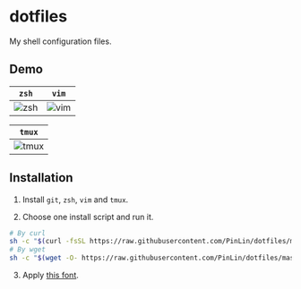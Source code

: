 # dotfiles

My shell configuration files.

## Demo

| `zsh` | `vim` |
| :---: | :---: |
| ![zsh](https://imgur.com/hZlqG8b.png) | ![vim](https://imgur.com/82FL3zs.png) |

| `tmux` |
| :---: |
| ![tmux](https://imgur.com/UkgPhAP.png) |

## Installation

1. Install `git`, `zsh`, `vim` and `tmux`.

2. Choose one install script and run it.

```sh
# By curl
sh -c "$(curl -fsSL https://raw.githubusercontent.com/PinLin/dotfiles/master/install.sh)"
# By wget
sh -c "$(wget -O- https://raw.githubusercontent.com/PinLin/dotfiles/master/install.sh)"
```

3. Apply [this font](https://github.com/ryanoasis/nerd-fonts/blob/master/patched-fonts/Meslo/S/Regular/complete/Meslo%20LG%20S%20Regular%20Nerd%20Font%20Complete.ttf).
